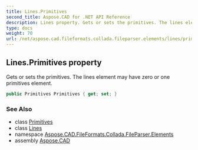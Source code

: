 ```yaml
---
title: Lines.Primitives
second_title: Aspose.CAD for .NET API Reference
description: Lines property. Gets or sets the primitives. The lines element may have zero or one primitives element
type: docs
weight: 70
url: /net/aspose.cad.fileformats.collada.fileparser.elements/lines/primitives/
---
```

## Lines.Primitives property

Gets or sets the primitives. The lines element may have zero or one primitives element.

```csharp
public Primitives Primitives { get; set; }
```

### See Also

* class [Primitives](../../primitives/)
* class [Lines](../)
* namespace [Aspose.CAD.FileFormats.Collada.FileParser.Elements](../../lines/)
* assembly [Aspose.CAD](../../../)


